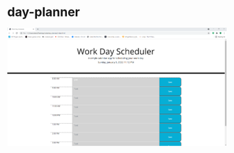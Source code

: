 # day-planner

![alt text](https://github.com/mweyer/day-planner/blob/main/Assets/images/planner-ss.png)